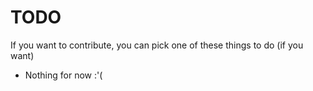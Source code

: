 # TODO

If you want to contribute, you can pick one of these things to do (if you want)

* Nothing for now :'(
